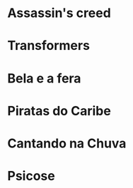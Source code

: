 # Assassin's creed
# Transformers
# Bela e a fera
# Piratas do Caribe
# Cantando na Chuva
# Psicose
